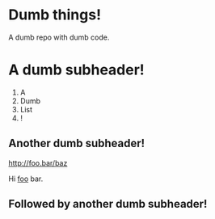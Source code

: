 # Dumb things!

A dumb repo with dumb code.

A dumb subheader!
=============




1. A
2. Dumb
3. List
4. !

## Another dumb subheader!

http://foo.bar/baz

Hi [foo] bar.

[foo]: bar
[foo]: qux

Followed by another dumb subheader!
--------------
